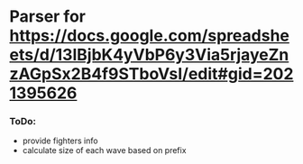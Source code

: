 # Parser for https://docs.google.com/spreadsheets/d/13lBjbK4yVbP6y3Via5rjayeZnzAGpSx2B4f9STboVsI/edit#gid=2021395626

### ToDo:

- provide fighters info
- calculate size of each wave based on prefix
